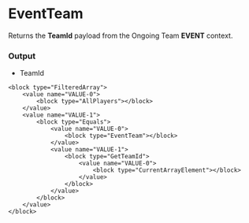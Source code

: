 # EventTeam

Returns the **TeamId** payload from the Ongoing Team **EVENT** context.

### Output

-   TeamId

```blockly
<block type="FilteredArray">
    <value name="VALUE-0">
        <block type="AllPlayers"></block>
    </value>
    <value name="VALUE-1">
        <block type="Equals">
            <value name="VALUE-0">
                <block type="EventTeam"></block>
            </value>
            <value name="VALUE-1">
                <block type="GetTeamId">
                    <value name="VALUE-0">
                        <block type="CurrentArrayElement"></block>
                    </value>
                </block>
            </value>
        </block>
    </value>
</block>
```
